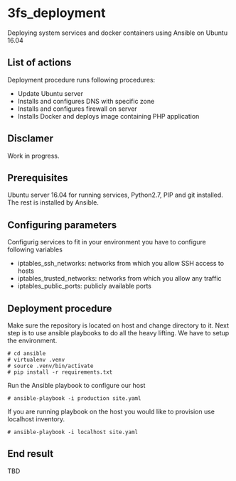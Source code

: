 # 3fs_deployment
Deploying system services and docker containers using Ansible on Ubuntu 16.04

## List of actions
Deployment procedure runs following procedures:
- Update Ubuntu server
- Installs and configures DNS with specific zone
- Installs and configures firewall on server
- Installs Docker and deploys image containing PHP application

## Disclamer
Work in progress.

## Prerequisites 
Ubuntu server 16.04 for running services, Python2.7, PIP and git installed. The rest is installed by Ansible.

## Configuring parameters
Configurig services to fit in your environment you have to configure following variables
- iptables_ssh_networks: networks from which you allow SSH access to hosts
- iptables_trusted_networks: networks from which you allow any traffic
- iptables_public_ports: publicly available ports

## Deployment procedure
Make sure the repository is located on host and change directory to it. Next step is to use ansible playbooks to do all the heavy lifting. We have to setup the environment.
```shell
# cd ansible
# virtualenv .venv
# source .venv/bin/activate
# pip install -r requirements.txt
```
Run the Ansible playbook to configure our host
```shell
# ansible-playbook -i production site.yaml
```
If you are running playbook on the host you would like to provision use localhost inventory.
```shell
# ansible-playbook -i localhost site.yaml
```

## End result
TBD